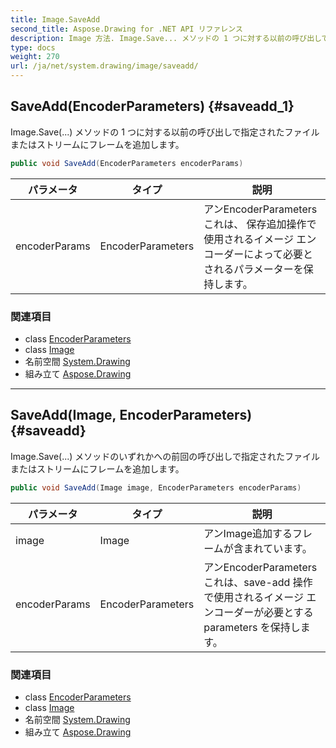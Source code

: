 ```yaml
---
title: Image.SaveAdd
second_title: Aspose.Drawing for .NET API リファレンス
description: Image 方法. Image.Save... メソッドの 1 つに対する以前の呼び出しで指定されたファイルまたはストリームにフレームを追加します
type: docs
weight: 270
url: /ja/net/system.drawing/image/saveadd/
---
```

## SaveAdd(EncoderParameters) {#saveadd_1}

Image.Save(...) メソッドの 1 つに対する以前の呼び出しで指定されたファイルまたはストリームにフレームを追加します。

```csharp
public void SaveAdd(EncoderParameters encoderParams)
```

| パラメータ | タイプ | 説明 |
| --- | --- | --- |
| encoderParams | EncoderParameters | アンEncoderParametersこれは、 保存追加操作で使用されるイメージ エンコーダーによって必要とされるパラメーターを保持します。 |

### 関連項目

* class [EncoderParameters](../../../system.drawing.imaging/encoderparameters/)
* class [Image](../)
* 名前空間 [System.Drawing](../../image/)
* 組み立て [Aspose.Drawing](../../../)

---

## SaveAdd(Image, EncoderParameters) {#saveadd}

Image.Save(...) メソッドのいずれかへの前回の呼び出しで指定されたファイルまたはストリームにフレームを追加します。

```csharp
public void SaveAdd(Image image, EncoderParameters encoderParams)
```

| パラメータ | タイプ | 説明 |
| --- | --- | --- |
| image | Image | アンImage追加するフレームが含まれています。 |
| encoderParams | EncoderParameters | アンEncoderParametersこれは、save-add 操作で使用されるイメージ エンコーダーが必要とする parameters を保持します。 |

### 関連項目

* class [EncoderParameters](../../../system.drawing.imaging/encoderparameters/)
* class [Image](../)
* 名前空間 [System.Drawing](../../image/)
* 組み立て [Aspose.Drawing](../../../)


